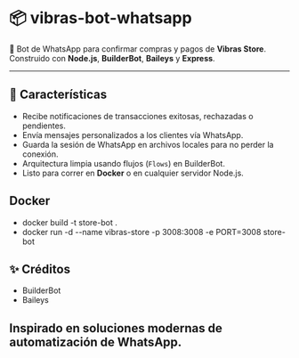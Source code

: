 # 📦 vibras-bot-whatsapp

🤖 Bot de WhatsApp para confirmar compras y pagos de **Vibras Store**.  
Construido con **Node.js**, **BuilderBot**, **Baileys** y **Express**.

---

## 🚀 Características

- Recibe notificaciones de transacciones exitosas, rechazadas o pendientes.
- Envía mensajes personalizados a los clientes vía WhatsApp.
- Guarda la sesión de WhatsApp en archivos locales para no perder la conexión.
- Arquitectura limpia usando flujos (`Flows`) en BuilderBot.
- Listo para correr en **Docker** o en cualquier servidor Node.js.


## Docker
- docker build -t store-bot .
- docker run -d --name vibras-store -p 3008:3008 -e PORT=3008 store-bot


## ✨ Créditos

- BuilderBot
- Baileys

Inspirado en soluciones modernas de automatización de WhatsApp.
---
